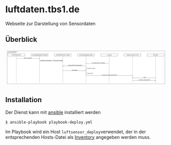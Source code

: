 luftdaten.tbs1.de
=================
Webseite zur Darstellung von Sensordaten

Überblick
---------

![Overview](sd_overview.png)

Installation
------------

Der Dienst kann mit [ansible](https://docs.ansible.com) installiert werden

    $ ansible-playbook playbook-deploy.yml

Im Playbook wird ein Host ``luftsensor_deploy``verwendet, der in der 
entsprechenden Hosts-Datei als 
[Inventory](https://docs.ansible.com/ansible/intro_inventory.html) 
angegeben werden muss.
